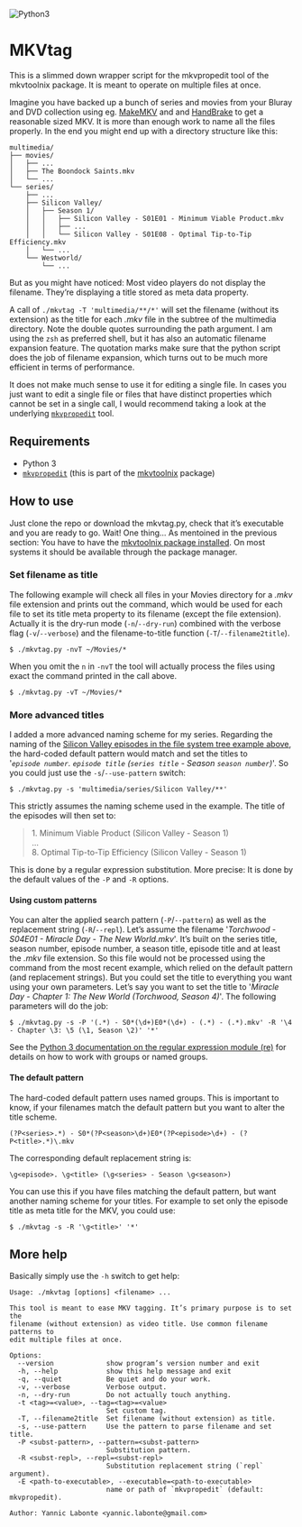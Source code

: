 ![Python3](https://img.shields.io/badge/Python-3-green.svg?logo=python&style=popout)

# MKVtag

This is a slimmed down wrapper script for the mkvpropedit tool of the
mkvtoolnix package. It is meant to operate on multiple files at once.

Imagine you have backed up a bunch of series and movies from your Bluray and DVD
collection using eg. [MakeMKV](https://www.makemkv.com/) and
and [HandBrake](https://handbrake.fr/) to get a reasonable sized MKV. It is more
than enough work to name all the files properly. In the end you might end up
with a directory structure like this:
<a name="directory-structure"></a>
```
multimedia/
├── movies/
│   ├── ...
│   ├── The Boondock Saints.mkv
│   └── ...
└── series/
    ├── ...
    ├── Silicon Valley/
    │   ├── Season 1/
    │   │   ├── Silicon Valley - S01E01 - Minimum Viable Product.mkv
    │   │   ├── ...
    │   │   └── Silicon Valley - S01E08 - Optimal Tip-to-Tip Efficiency.mkv
    │   └── ...
    └── Westworld/
        └── ...
```
But as you might have noticed: Most video players do not display the filename.
They’re displaying a title stored as meta data property.

A call of `./mkvtag -T 'multimedia/**/*'` will set the filename (without its
extension) as the title for each _.mkv_ file in the subtree of the multimedia
directory. Note the double quotes surrounding the path argument. I am using
the `zsh` as preferred shell, but it has also an automatic filename expansion
feature. The quotation marks make sure that the python script does the job of
filename expansion, which turns out to be much more efficient in terms of
performance.

It does not make much sense to use it for editing a single file. In cases
you just want to edit a single file or files that have distinct properties
which cannot be set in a single call, I would recommend taking a look at
the underlying [`mkvpropedit`](https://mkvtoolnix.download/doc/mkvpropedit.html) tool.


## Requirements

* Python 3
* [`mkvpropedit`](https://mkvtoolnix.download/doc/mkvpropedit.html)
(this is part of the [mkvtoolnix](https://mkvtoolnix.download/) package)


## How to use

Just clone the repo or download the mkvtag.py, check that it’s executable
and you are ready to go. Wait! One thing... As mentoined in the previous section:
You have to have the [mkvtoolnix package installed](https://mkvtoolnix.download/downloads.html).
On most systems it should be available through the package manager.

### Set filename as title

The following example will check all files in your Movies directory for a _.mkv_
file extension and prints out the command, which would be used for each file to
set its title meta property to its filename (except the file extension).
Actually it is the dry-run mode (`-n`/`--dry-run`) combined with the verbose flag
(`-v`/`--verbose`) and the filename-to-title function (`-T`/`--filename2title`).
```
$ ./mkvtag.py -nvT ~/Movies/*
```
When you omit the `n` in `-nvT` the tool will actually process the files using
exact the command printed in the call above.
```
$ ./mkvtag.py -vT ~/Movies/*
```

### More advanced titles

I added a more advanced naming scheme for my series. Regarding the naming of the
[Silicon Valley episodes in the file system tree example above](#directory-structure),
the hard-coded default pattern would match and set the titles to  
'_`episode number`. `episode title` (`series title` - Season `season number`)_'.
So you could just use the `-s`/`--use-pattern` switch:
```
$ ./mkvtag.py -s 'multimedia/series/Silicon Valley/**'
```
This strictly assumes the naming scheme used in the example. The title of the
episodes will then set to:
> 1\. Minimum Viable Product (Silicon Valley - Season 1)  
> ...  
> 8\. Optimal Tip-to-Tip Efficiency (Silicon Valley - Season 1)

This is done by a regular expression substitution. More precise: It is done by the
default values of the `-P` and `-R` options.

#### Using custom patterns

You can alter the applied search pattern (`-P`/`--pattern`) as well as the
replacement string (`-R`/`--repl`). Let’s assume the filename
'_Torchwood - S04E01 - Miracle Day - The New World.mkv_'. It’s built on the
series title, season number, episode number, a season title, episode title and
at least the _.mkv_ file extension. So this file would not be processed using
the command from the most recent example, which relied on the default pattern
(and replacement strings). But you could set the title to everything you want
using your own parameters. Let’s say you want to set the title to
'_Miracle Day - Chapter 1: The New World (Torchwood, Season 4)_'. The following
parameters will do the job:
```
$ ./mkvtag.py -s -P '(.*) - S0*(\d+)E0*(\d+) - (.*) - (.*).mkv' -R '\4 - Chapter \3: \5 (\1, Season \2)' '*'
```
See the [Python 3 documentation on the regular expression module (re)](https://docs.python.org/3/library/re.html)
for details on how to work with groups or named groups.

#### The default pattern

The hard-coded default pattern uses named groups. This is important to know, if
your filenames match the default pattern but you want to alter the title scheme.
```
(?P<series>.*) - S0*(?P<season>\d+)E0*(?P<episode>\d+) - (?P<title>.*)\.mkv
```
The corresponding default replacement string is:
```
\g<episode>. \g<title> (\g<series> - Season \g<season>)
```
You can use this if you have files matching the default pattern, but want 
another naming scheme for your titles. For example to set only the episode title
as meta title for the MKV, you could use:
```
$ ./mkvtag -s -R '\g<title>' '*'
```

## More help

Basically simply use the `-h` switch to get help:
```
Usage: ./mkvtag [options] <filename> ...

This tool is meant to ease MKV tagging. It’s primary purpose is to set the
filename (without extension) as video title. Use common filename patterns to
edit multiple files at once.

Options:
  --version             show program’s version number and exit
  -h, --help            show this help message and exit
  -q, --quiet           Be quiet and do your work.
  -v, --verbose         Verbose output.
  -n, --dry-run         Do not actually touch anything.
  -t <tag>=<value>, --tag=<tag>=<value>
                        Set custom tag.
  -T, --filename2title  Set filename (without extension) as title.
  -s, --use-pattern     Use the pattern to parse filename and set title.
  -P <subst-pattern>, --pattern=<subst-pattern>
                        Substitution pattern.
  -R <subst-repl>, --repl=<subst-repl>
                        Substitution replacement string (`repl` argument).
  -E <path-to-executable>, --executable=<path-to-executable>
                        name or path of `mkvpropedit` (default: mkvpropedit).

Author: Yannic Labonte <yannic.labonte@gmail.com>
```

